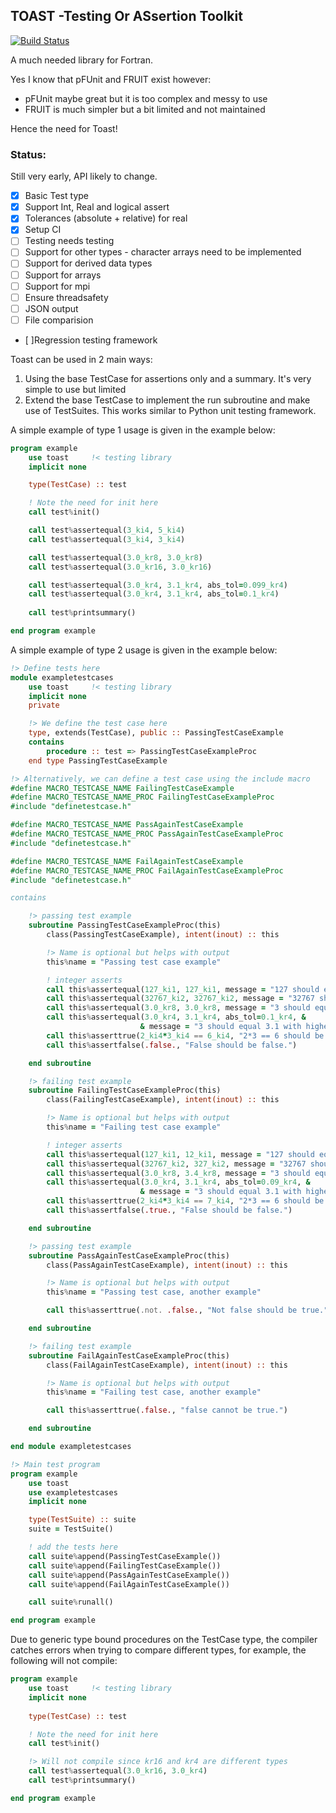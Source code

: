 ## TOAST -Testing Or ASsertion Toolkit

[![Build Status](https://travis-ci.org/thomasms/toast.svg?branch=master)](https://travis-ci.org/thomasms/toast)

A much needed library for Fortran.

Yes I know that pFUnit and FRUIT exist however:
- pFUnit maybe great but it is too complex and messy to use
- FRUIT is much simpler but a bit limited and not maintained

Hence the need for Toast!

### Status:
Still very early, API likely to change.
- [x] Basic Test type
- [x] Support Int, Real and logical assert
- [x] Tolerances (absolute + relative) for real
- [x] Setup CI
- [ ] Testing needs testing
- [ ] Support for other types - character arrays need to be implemented
- [ ] Support for derived data types
- [ ] Support for arrays
- [ ] Support for mpi
- [ ] Ensure threadsafety
- [ ] JSON output
- [ ] File comparision
- [ ]Regression testing framework


Toast can be used in 2 main ways:
1. Using the base TestCase for assertions only and a summary. It's very simple to use but limited
2. Extend the base TestCase to implement the run subroutine and make use of TestSuites. This works similar to Python unit testing framework.

A simple example of type 1 usage is given in the example below:

```fortran
program example
    use toast     !< testing library
    implicit none

    type(TestCase) :: test

    ! Note the need for init here
    call test%init()

    call test%assertequal(3_ki4, 5_ki4)
    call test%assertequal(3_ki4, 3_ki4)

    call test%assertequal(3.0_kr8, 3.0_kr8)
    call test%assertequal(3.0_kr16, 3.0_kr16)

    call test%assertequal(3.0_kr4, 3.1_kr4, abs_tol=0.099_kr4)
    call test%assertequal(3.0_kr4, 3.1_kr4, abs_tol=0.1_kr4)
    
    call test%printsummary()

end program example
```

A simple example of type 2 usage is given in the example below:

```fortran
!> Define tests here
module exampletestcases
    use toast     !< testing library
    implicit none
    private

    !> We define the test case here
    type, extends(TestCase), public :: PassingTestCaseExample
    contains
        procedure :: test => PassingTestCaseExampleProc
    end type PassingTestCaseExample

!> Alternatively, we can define a test case using the include macro
#define MACRO_TESTCASE_NAME FailingTestCaseExample
#define MACRO_TESTCASE_NAME_PROC FailingTestCaseExampleProc
#include "definetestcase.h"

#define MACRO_TESTCASE_NAME PassAgainTestCaseExample
#define MACRO_TESTCASE_NAME_PROC PassAgainTestCaseExampleProc
#include "definetestcase.h"

#define MACRO_TESTCASE_NAME FailAgainTestCaseExample
#define MACRO_TESTCASE_NAME_PROC FailAgainTestCaseExampleProc
#include "definetestcase.h"

contains

    !> passing test example
    subroutine PassingTestCaseExampleProc(this)
        class(PassingTestCaseExample), intent(inout) :: this

        !> Name is optional but helps with output
        this%name = "Passing test case example"

        ! integer asserts
        call this%assertequal(127_ki1, 127_ki1, message = "127 should equal 127")
        call this%assertequal(32767_ki2, 32767_ki2, message = "32767 should equal 32767")
        call this%assertequal(3.0_kr8, 3.0_kr8, message = "3 should equal 3")
        call this%assertequal(3.0_kr4, 3.1_kr4, abs_tol=0.1_kr4, &
                             & message = "3 should equal 3.1 with higher tolerance")
        call this%asserttrue(2_ki4*3_ki4 == 6_ki4, "2*3 == 6 should be true.")
        call this%assertfalse(.false., "False should be false.")

    end subroutine

    !> failing test example
    subroutine FailingTestCaseExampleProc(this)
        class(FailingTestCaseExample), intent(inout) :: this

        !> Name is optional but helps with output
        this%name = "Failing test case example"

        ! integer asserts
        call this%assertequal(127_ki1, 12_ki1, message = "127 should equal 127")
        call this%assertequal(32767_ki2, 327_ki2, message = "32767 should equal 32767")
        call this%assertequal(3.0_kr8, 3.4_kr8, message = "3 should equal 3")
        call this%assertequal(3.0_kr4, 3.1_kr4, abs_tol=0.09_kr4, &
                             & message = "3 should equal 3.1 with higher tolerance")
        call this%asserttrue(2_ki4*3_ki4 == 7_ki4, "2*3 == 6 should be true.")
        call this%assertfalse(.true., "False should be false.")

    end subroutine

    !> passing test example
    subroutine PassAgainTestCaseExampleProc(this)
        class(PassAgainTestCaseExample), intent(inout) :: this

        !> Name is optional but helps with output
        this%name = "Passing test case, another example"

        call this%asserttrue(.not. .false., "Not false should be true.")

    end subroutine

    !> failing test example
    subroutine FailAgainTestCaseExampleProc(this)
        class(FailAgainTestCaseExample), intent(inout) :: this

        !> Name is optional but helps with output
        this%name = "Failing test case, another example"

        call this%asserttrue(.false., "false cannot be true.")

    end subroutine

end module exampletestcases

!> Main test program
program example
    use toast
    use exampletestcases
    implicit none

    type(TestSuite) :: suite
    suite = TestSuite()

    ! add the tests here
    call suite%append(PassingTestCaseExample())
    call suite%append(FailingTestCaseExample())
    call suite%append(PassAgainTestCaseExample())
    call suite%append(FailAgainTestCaseExample())

    call suite%runall()

end program example
```

Due to generic type bound procedures on the TestCase type, the compiler catches errors when trying to compare different types, for example, the following will not compile:

```fortran
program example
    use toast     !< testing library
    implicit none
    
    type(TestCase) :: test

    ! Note the need for init here
    call test%init()

    !> Will not compile since kr16 and kr4 are different types
    call test%assertequal(3.0_kr16, 3.0_kr4)
    call test%printsummary()

end program example
```

